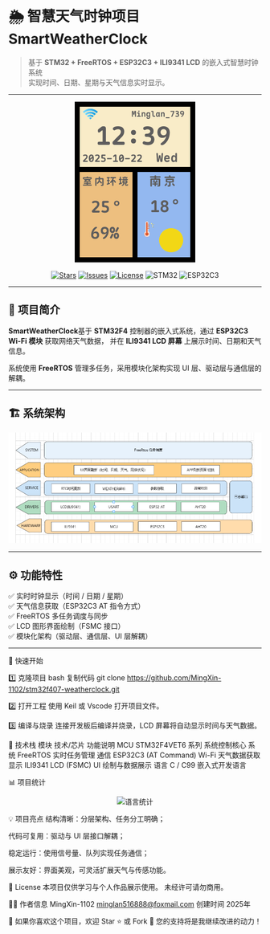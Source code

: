 # 🌦️ 智慧天气时钟项目 SmartWeatherClock

> 基于 **STM32 + FreeRTOS + ESP32C3 + ILI9341 LCD** 的嵌入式智慧时钟系统  
> 实现时间、日期、星期与天气信息实时显示。

---

<p align="center">
  <img src="picture/main_page_ui.png" width="240" alt="SmartWeatherClock 成品展示">
</p>

<p align="center">
  <a href="https://github.com/MingXin-1102/SmartWeatherClock/stargazers"><img src="https://img.shields.io/github/stars/MingXin-1102/SmartWeatherClock?style=flat-square" alt="Stars"></a>
  <a href="https://github.com/MingXin-1102/SmartWeatherClock/issues"><img src="https://img.shields.io/github/issues/MingXin-1102/SmartWeatherClock?style=flat-square" alt="Issues"></a>
  <a href="https://github.com/MingXin-1102/SmartWeatherClock/blob/main/LICENSE"><img src="https://img.shields.io/github/license/MingXin-1102/SmartWeatherClock?style=flat-square" alt="License"></a>
  <img src="https://img.shields.io/badge/STM32-FreeRTOS-007ACC?style=flat-square" alt="STM32">
  <img src="https://img.shields.io/badge/ESP32C3-AT%20Command-blue?style=flat-square" alt="ESP32C3">
</p>

---

## 🧭 项目简介

**SmartWeatherClock**基于 **STM32F4** 控制器的嵌入式系统，通过 **ESP32C3 Wi-Fi 模块** 获取网络天气数据，
并在 **ILI9341 LCD 屏幕** 上展示时间、日期和天气信息。  

系统使用 **FreeRTOS** 管理多任务，采用模块化架构实现 UI 层、驱动层与通信层的解耦。  

---

## 🏗 系统架构

<p align="center">
  <img src="picture/系统架构图.png" width="700" alt="系统架构图">
</p>

---

## ⚙️ 功能特性

✅ 实时时钟显示（时间 / 日期 / 星期）  
✅ 天气信息获取（ESP32C3 AT 指令方式）  
✅ FreeRTOS 多任务调度与同步  
✅ LCD 图形界面绘制（FSMC 接口）  
✅ 模块化架构（驱动层、通信层、UI 层解耦）    

---
🚀 快速开始

1️⃣ 克隆项目
bash
复制代码
git clone https://github.com/MingXin-1102/stm32f407-weatherclock.git

2️⃣ 打开工程
使用 Keil 或 Vscode 打开项目文件。

3️⃣ 编译与烧录
连接开发板后编译并烧录，LCD 屏幕将自动显示时间与天气数据。

🧠 技术栈
模块	技术/芯片	功能说明
MCU	STM32F4VET6 系列	系统控制核心
系统	FreeRTOS	实时任务管理
通信	ESP32C3 (AT Command)	Wi-Fi 天气数据获取
显示	ILI9341 LCD (FSMC)	UI 绘制与数据展示
语言	C / C99	嵌入式开发语言

📊 项目统计
<p align="center"> <img src="https://github-readme-stats.vercel.app/api/top-langs/?username=MingXin-1102&layout=compact&hide_border=true&theme=default" alt="语言统计"> </p>

💡 项目亮点
结构清晰：分层架构、任务分工明确；

代码可复用：驱动与 UI 层接口解耦；

稳定运行：使用信号量、队列实现任务通信；

展示友好：界面美观，可灵活扩展天气与传感功能。

📄 License
本项目仅供学习与个人作品展示使用。
未经许可请勿商用。

🙋‍♂️ 作者信息
MingXin-1102 	minglan516888@foxmail.com
创建时间	2025年

💬 如果你喜欢这个项目，欢迎 Star ⭐ 或 Fork 🔧
您的支持将是我继续改进的动力！
